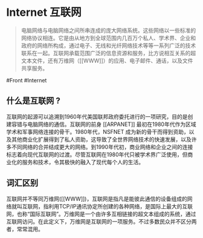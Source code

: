 # Internet 互联网

>电脑网络与电脑网络之间所串连成的庞大网络系统。这些网络以一些标准的网络协议相连。它是由从地方到全球范围内几百万个私人、学术界、企业和政府的网络所构成，通过电子、无线和光纤网络技术等等一系列广泛的技术联系在一起。互联网承载范围广泛的信息资源和服务，比方说相互关系的超文本文件，还有万维网（[[WWW]]）的应用、电子邮件、通话，以及文件共享服务。

#Front #Internet

## 什么是互联网 ?

互联网的起源可以追溯到1960年代美国联邦政府委托进行的一项研究，目的是创建容错与电脑网络的通信。互联网的前身 [[ARPANET]] 最初在1980年代作为区域学术和军事网络连接的骨干。1980年代，NSFNET 成为新的骨干而得到资助，以及其他商业化扩展得到了私人资助，这导致了全世界网络技术的快速发展，以及许多不同网络的合并结成更大的网络。到1990年代初，商业网络和企业之间的连接标志着向现代互联网的过渡。尽管互联网在1980年代只被学术界广泛使用，但商业化的服务和技术，令其极快的融入了现代每个人的生活。

## 词汇区别

互联网并不等同万维网([[WWW]])，互联网是指凡是能彼此通信的设备组成的网络就叫互联网，指利用TCP/IP通讯协定所创建的各种网络，是国际上最大的互联网，也称“国际互联网”。万维网是一个由许多互相链接的超文本组成的系统，通过互联网访问。在此定义下，万维网是互联网的一项服务。不过多数民众并不区分两者，常常混用。